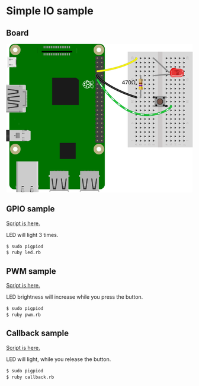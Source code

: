 # Simple IO sample

## Board

![board_image](./board.svg)

## GPIO sample

[Script is here.](./led.rb)

LED will light 3 times.

```sh
$ sudo pigpiod
$ ruby led.rb
```

## PWM sample

[Script is here.](./pwm.rb)

LED brightness will increase while you press the button.

```sh
$ sudo pigpiod
$ ruby pwm.rb
```

## Callback sample

[Script is here.](./callback.rb)

LED will light, while you release the button.

```sh
$ sudo pigpiod
$ ruby callback.rb
```
